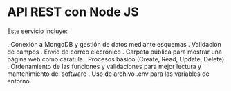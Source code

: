 # API REST con Node JS

Este servicio incluye:

. Conexión a MongoDB y gestión de datos mediante esquemas
. Validación de campos
. Envío de correo elecrónico
. Carpeta pública para mostrar una página web como carátula
. Procesos básico (Create, Read, Update, Delete)
. Ordenamiento de las funciones y validaciones para mejor lectura y mantenimiento del software
. Uso de archivo .env para las variables de entorno
